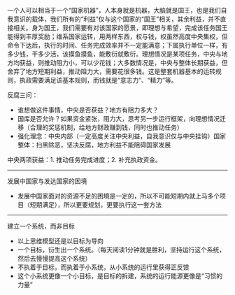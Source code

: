 一个人可以相当于一个“国家机器”，人本身就是机器，大脑就是国王，也是我们自我意识的载体，我们所有的“利益”仅与这个国家的“国王”相关，其余利益，并不直接相关。身为国王，我们需要有对该国家的愿景，即理想与希望，完成该任务国王能得到丰厚奖励；维系国家运转，用两样东西，权与钱，权虽然高度中央集权，但命令下达后，执行的时间、任务完成效率并不一定能满意；下属执行单位一样，有多少钱，干多少活，该摸鱼摸鱼，能敷衍就敷衍。理想情况是某项任务，中央与地方均获益，则推动阻力小，可以少花钱；大多数情况是，中央与整体长期获益，但舍弃了地方短期利益，推动阻力大，需要花很多钱。这是整套机器基本的运转规则，执政需要满足该基本规则，而钱就是“意志力”、“精力”等。

反腐三问：
+ 谁想做这件事情，中央是否获益？地方有阻力多大？
+ 国库是否允许？如果资金紧张，阻力大，思考另一步运行框架，向理想情况迁移（合理的奖惩机制，给地方财政赚到钱，同时也推动任务）
+ 强化理念：中央内部（一定高度关注中央利益，自我意识仅与中央挂钩）国家整体：扫黑除恶，坚决反腐，地方利益不能阻碍国家发展


中央两项获益：1. 推动任务完成进度；2. 补充执政资金。

---

发展中国家与发达国家的困境

- 发展中国家面对的资源不足的困境是一定的，所以不可能短期内就上马多个项目（短期满足），所以更要规划，更要执行这一套方法

---
建立一个系统，而非目标

-  以上思维模型还是以目标为导向
- 一个目标，衍生出一个系统。（每天阅读1分钟就是胜利，坚持运行这个系统，然后去慢慢提高这个系统）
- 不执着于目标，而执着于小系统，从小系统的运行里获得正反馈
- 这个小系统更像一个小目标，是目标的拆建，系统的运行能源更像是“习惯的力量”

